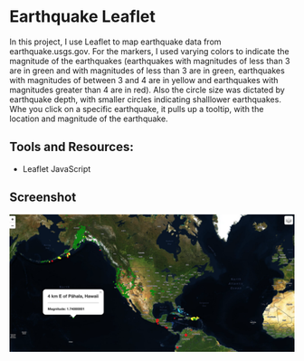 # Earthquake Leaflet
In this project, I use Leaflet to map earthquake data from earthquake.usgs.gov. For the markers, I used varying colors to indicate the magnitude of the  earthquakes (earthquakes with magnitudes of less than 3 are in green and with magnitudes of less than 3 are in green, earthquakes with magnitudes of between 3 and 4 are in yellow and earthquakes with magnitudes greater than 4 are in red). Also the circle size was dictated by earthquake depth, with smaller circles indicating shalllower earthquakes. Whe you click on a specific earthquake, it pulls up a tooltip, with the location and magnitude of the earthquake.

## Tools and Resources:
* Leaflet JavaScript

## Screenshot 
![ScreenShot](/Screenshot/example.png)
